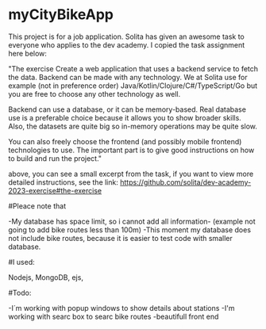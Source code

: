 # myCityBikeApp

This project is for a job application. Solita has given an awesome task to everyone who applies to the dev academy. I copied the task assignment here below:

"The exercise
Create a web application that uses a backend service to fetch the data. Backend can be made with any technology. We at Solita use for example (not in preference order) Java/Kotlin/Clojure/C#/TypeScript/Go but you are free to choose any other technology as well.

Backend can use a database, or it can be memory-based. Real database use is a preferable choice because it allows you to show broader skills. Also, the datasets are quite big so in-memory operations may be quite slow.

You can also freely choose the frontend (and possibly mobile frontend) technologies to use. The important part is to give good instructions on how to build and run the project."


above, you can see a small excerpt from the task, if you want to view more detailed instructions, see the link:
https://github.com/solita/dev-academy-2023-exercise#the-exercise

#Pleace note that

-My database has space limit, so i cannot add all information- (example not going to add bike routes less than 100m)
-This moment my database does not include bike routes, because it is easier to test code with smaller database.

#I used:

Nodejs, MongoDB, ejs, 

#Todo:

-I´m working with popup windows to show details about stations
-I'm working with searc box to searc bike routes
-beautifull front end
